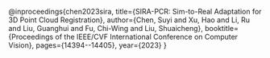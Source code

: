 @inproceedings{chen2023sira,
  title={SIRA-PCR: Sim-to-Real Adaptation for 3D Point Cloud Registration},
  author={Chen, Suyi and Xu, Hao and Li, Ru and Liu, Guanghui and Fu, Chi-Wing and Liu, Shuaicheng},
  booktitle={Proceedings of the IEEE/CVF International Conference on Computer Vision},
  pages={14394--14405},
  year={2023}
}
